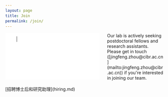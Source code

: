```yaml
---
layout: page
title: Join
permalink: /join/
---
```


<img align="left" width="300" style="margin-right:25px; border-radius: 0%; border: 2px solid ##FF5E13;" src="/assets/join_us.gif" />
Our lab is actively seeking postdoctoral fellows and research assistants. Please get in touch ([jingfeng.zhou@cibr.ac.cn](mailto:jingfeng.zhou@cibr.ac.cn)) if you're interested in joining our team.<br><br>
[招聘博士后和研究助理](hiring.md)
<br clear="left" />
